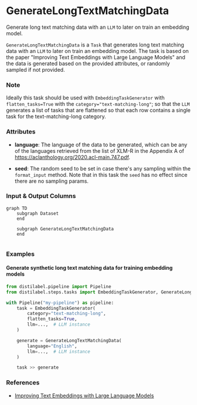 # GenerateLongTextMatchingData


Generate long text matching data with an `LLM` to later on train an embedding model.



`GenerateLongTextMatchingData` is a `Task` that generates long text matching data with an
    `LLM` to later on train an embedding model. The task is based on the paper "Improving
    Text Embeddings with Large Language Models" and the data is generated based on the
    provided attributes, or randomly sampled if not provided.



### Note
Ideally this task should be used with `EmbeddingTaskGenerator` with `flatten_tasks=True`
with the `category="text-matching-long"`; so that the `LLM` generates a list of tasks that
are flattened so that each row contains a single task for the text-matching-long category.



### Attributes

- **language**: The language of the data to be generated, which can be any of the languages  retrieved from the list of XLM-R in the Appendix A of https://aclanthology.org/2020.acl-main.747.pdf.

- **seed**: The random seed to be set in case there's any sampling within the `format_input` method.  Note that in this task the `seed` has no effect since there are no sampling params.





### Input & Output Columns

``` mermaid
graph TD
	subgraph Dataset
	end

	subgraph GenerateLongTextMatchingData
	end


```







### Examples


#### Generate synthetic long text matching data for training embedding models
```python
from distilabel.pipeline import Pipeline
from distilabel.steps.tasks import EmbeddingTaskGenerator, GenerateLongTextMatchingData

with Pipeline("my-pipeline") as pipeline:
    task = EmbeddingTaskGenerator(
        category="text-matching-long",
        flatten_tasks=True,
        llm=...,  # LLM instance
    )

    generate = GenerateLongTextMatchingData(
        language="English",
        llm=...,  # LLM instance
    )

    task >> generate
```




### References

- [Improving Text Embeddings with Large Language Models](https://arxiv.org/abs/2401.00368)


